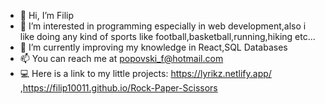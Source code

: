- 👋 Hi, I’m Filip
- 👀 I’m interested in programming especially in web development,also i like doing any kind of sports like football,basketball,running,hiking etc...
- 🌱 I’m currently improving my knowledge in React,SQL Databases
- 📫 You can reach me at popovski_f@hotmail.com
- 💻 Here is a link to my little projects: https://lyrikz.netlify.app/ ,https://filip10011.github.io/Rock-Paper-Scissors
